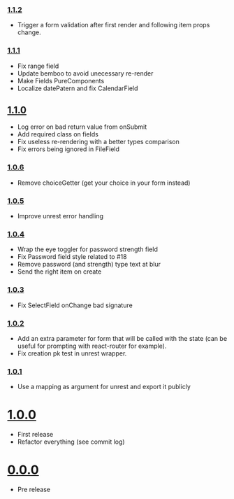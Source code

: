 ### [1.1.2](https://github.com/Kozea/formol/compare/v1.1.1...v1.1.2)

* Trigger a form validation after first render and following item props change.

### [1.1.1](https://github.com/Kozea/formol/compare/v1.1.0...v1.1.1)

* Fix range field
* Update bemboo to avoid unecessary re-render
* Make Fields PureComponents
* Localize datePatern and fix CalendarField

## [1.1.0](https://github.com/Kozea/formol/compare/v1.0.6...v1.1.0)

* Log error on bad return value from onSubmit
* Add required class on fields
* Fix useless re-rendering with a better types comparison
* Fix errors being ignored in FileField

### [1.0.6](https://github.com/Kozea/formol/compare/v1.0.5...v1.0.6)

* Remove choiceGetter (get your choice in your form instead)

### [1.0.5](https://github.com/Kozea/formol/compare/v1.0.4...v1.0.5)

* Improve unrest error handling

### [1.0.4](https://github.com/Kozea/formol/compare/v1.0.3...v1.0.4)

* Wrap the eye toggler for password strength field
* Fix Password field style related to #18
* Remove password (and strength) type text at blur
* Send the right item on create

### [1.0.3](https://github.com/Kozea/formol/compare/v1.0.2...v1.0.3)

* Fix SelectField onChange bad signature

### [1.0.2](https://github.com/Kozea/formol/compare/v1.0.1...v1.0.2)

* Add an extra parameter for form that will be called with the state (can be useful for prompting with react-router for example).
* Fix creation pk test in unrest wrapper.

### [1.0.1](https://github.com/Kozea/formol/compare/v1.0.0...v1.0.1)

* Use a mapping as argument for unrest and export it publicly

# [1.0.0](https://github.com/Kozea/formol/compare/v0.0.0...v1.0.0)

* First release
* Refactor everything (see commit log)

# [0.0.0](https://github.com/Kozea/formol/compare/...v0.0.0)

* Pre release

